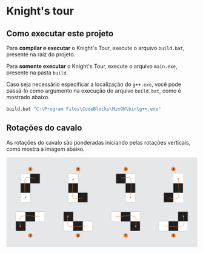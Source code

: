 # **Knight's tour**


## Como executar este projeto

Para **compilar e executar** o Knight's Tour, execute o arquivo `build.bat`, presente na raíz do projeto.

Para **somente executar** o Knight's Tour, execute o arquivo `main.exe`, presente na pasta `build`.

Caso seja necessário especificar a localização do `g++.exe`, você pode passá-lo como argumento na execução do arquivo `build.bat`, como é mostrado abaixo.

```bash
build.bat "C:\Program Files\CodeBlocks\MinGW\bin\g++.exe"
```


## Rotações do cavalo

As rotações do cavalo são ponderadas iniciando pelas rotações verticais, como mostra a imagem abaixo.

<img src="img/Rotations.png"/>